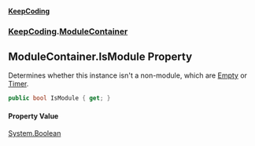#### [KeepCoding](index.md 'index')
### [KeepCoding](KeepCoding.md 'KeepCoding').[ModuleContainer](ModuleContainer.md 'KeepCoding.ModuleContainer')
## ModuleContainer.IsModule Property
Determines whether this instance isn't a non-module, which are [Empty](ComponentPool.ComponentTypeEnum.md#KeepCoding.ComponentPool.ComponentTypeEnum.Empty 'KeepCoding.ComponentPool.ComponentTypeEnum.Empty') or [Timer](ComponentPool.ComponentTypeEnum.md#KeepCoding.ComponentPool.ComponentTypeEnum.Timer 'KeepCoding.ComponentPool.ComponentTypeEnum.Timer').  
```csharp
public bool IsModule { get; }
```
#### Property Value
[System.Boolean](https://docs.microsoft.com/en-us/dotnet/api/System.Boolean 'System.Boolean')
